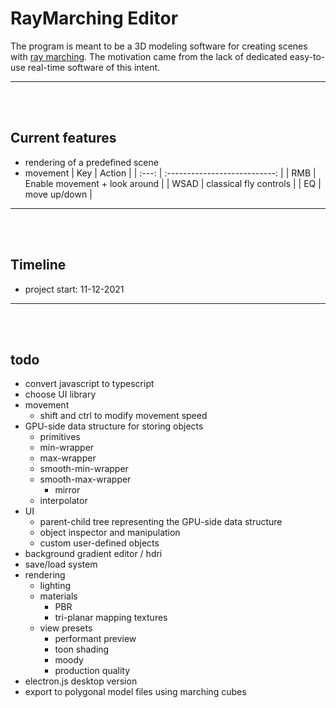 # RayMarching Editor

The program is meant to be a 3D modeling software for creating scenes with [ray marching](https://www.youtube.com/watch?v=Cp5WWtMoeKg). The motivation came from the lack of dedicated easy-to-use real-time software of this intent.

---

<br/>
<br/>

## Current features
* rendering of a predefined scene
* movement
   |  Key  |            Action             |
   | :---: | :---------------------------: |
   |  RMB  | Enable movement + look around |
   | WSAD  |    classical fly controls     |
   |  EQ   |         move up/down          |

---

<br/>
<br/>


## Timeline
  * project start: 11-12-2021

---

<br/>
<br/>



## todo
  * convert javascript to typescript
  * choose UI library
  * movement
    * shift and ctrl to modify movement speed
  * GPU-side data structure for storing objects
  	* primitives
  	* min-wrapper
  	* max-wrapper
  	* smooth-min-wrapper
  	* smooth-max-wrapper
        * mirror
  	* interpolator
  * UI
    * parent-child tree representing the GPU-side data structure
    * object inspector and manipulation
    * custom user-defined objects
  * background gradient editor / hdri
  * save/load system
  * rendering 
    * lighting
    * materials
      * PBR
      * tri-planar mapping textures
    * view presets
      * performant preview
      * toon shading
      * moody
      * production quality
  * electron.js desktop version
  * export to polygonal model files using marching cubes
